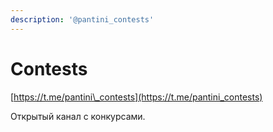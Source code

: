 ```yaml
---
description: '@pantini_contests'
---
```


# Contests

[https://t.me/pantini\_contests](https://t.me/pantini_contests)

Открытый канал с конкурсами.

